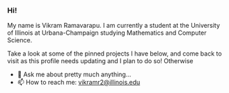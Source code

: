 ### Hi!
My name is Vikram Ramavarapu. I am currently a student at the University of Illinois at Urbana-Champaign studying Mathematics and Computer Science. 
  
Take a look at some of the pinned projects I have below, and come back to visit as this profile needs updating and I plan to do so! Otherwise
  
- 💬 Ask me about pretty much anything...
- 📫 How to reach me: vikramr2@illinois.edu

<!--
**vikramr2/vikramr2** is a ✨ _special_ ✨ repository because its `README.md` (this file) appears on your GitHub profile.

Here are some ideas to get you started:

- 🔭 I’m currently working on ...
- 🌱 I’m currently learning ...
- 👯 I’m looking to collaborate on ...
- 🤔 I’m looking for help with ...
- 💬 Ask me about ...
- 📫 How to reach me: ...
- 😄 Pronouns: ...
- ⚡ Fun fact: ...
-->
